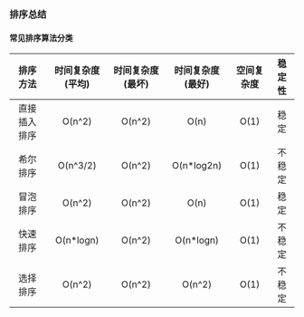 ### 排序总结
#### 常见排序算法分类
排序方法 | 时间复杂度(平均) | 时间复杂度(最坏) | 时间复杂度(最好) | 空间复杂度 | 稳定性
:---:|:---:|:---:|:---:|:---:|:---:
直接插入排序 | O(n^2) | O(n^2) | O(n) | O(1) | 稳定
希尔排序 | O(n^3/2) | O(n^2) | O(n*log2n) | O(1) | 不稳定
冒泡排序 | O(n^2) | O(n^2) | O(n) | O(1) | 稳定
快速排序 | O(n*logn) | O(n^2) | O(n*logn) | O(1) | 不稳定
选择排序 | O(n^2) | O(n^2) | O(n^2) | O(1) | 不稳定